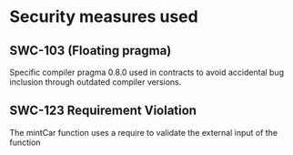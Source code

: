 # Security measures used

## SWC-103 (Floating pragma)
Specific compiler pragma 0.8.0 used in contracts to avoid accidental bug inclusion through outdated compiler versions.

## SWC-123 Requirement Violation
The mintCar function uses a require to validate the external input of the function



